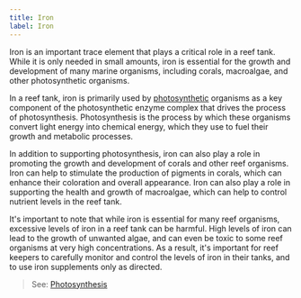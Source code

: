 ```yaml
---
title: Iron
label: Iron
---
```


Iron is an important trace element that plays a critical role in a reef tank. While it is only needed in small amounts,
iron is essential for the growth and development of many marine organisms, including corals, macroalgae, and other
photosynthetic organisms.

In a reef tank, iron is primarily used by [photosynthetic](/chemistry/photosynthesis) organisms as a key component of the photosynthetic enzyme
complex that drives the process of photosynthesis. Photosynthesis is the process by which these organisms convert light
energy into chemical energy, which they use to fuel their growth and metabolic processes.

In addition to supporting photosynthesis, iron can also play a role in promoting the growth and development of corals
and other reef organisms. Iron can help to stimulate the production of pigments in corals, which can enhance their
coloration and overall appearance. Iron can also play a role in supporting the health and growth of macroalgae, which
can help to control nutrient levels in the reef tank.

It's important to note that while iron is essential for many reef organisms, excessive levels of iron in a reef tank can
be harmful. High levels of iron can lead to the growth of unwanted algae, and can even be toxic to some reef organisms
at very high concentrations. As a result, it's important for reef keepers to carefully monitor and control the levels of
iron in their tanks, and to use iron supplements only as directed.

> See: [Photosynthesis](/chemistry/photosynthesis)